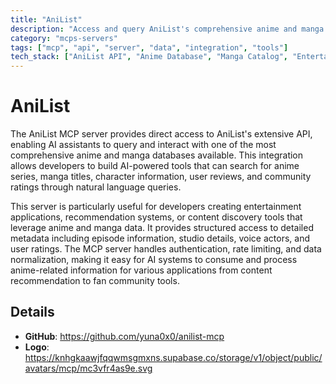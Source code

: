```yaml
---
title: "AniList"
description: "Access and query AniList's comprehensive anime and manga database through AI assistants."
category: "mcps-servers"
tags: ["mcp", "api", "server", "data", "integration", "tools"]
tech_stack: ["AniList API", "Anime Database", "Manga Catalog", "Entertainment APIs", "Content Discovery"]
---
```


# AniList

The AniList MCP server provides direct access to AniList's extensive API, enabling AI assistants to query and interact with one of the most comprehensive anime and manga databases available. This integration allows developers to build AI-powered tools that can search for anime series, manga titles, character information, user reviews, and community ratings through natural language queries.

This server is particularly useful for developers creating entertainment applications, recommendation systems, or content discovery tools that leverage anime and manga data. It provides structured access to detailed metadata including episode information, studio details, voice actors, and user ratings. The MCP server handles authentication, rate limiting, and data normalization, making it easy for AI systems to consume and process anime-related information for various applications from content recommendation to fan community tools.

## Details

- **GitHub**: https://github.com/yuna0x0/anilist-mcp
- **Logo**: https://knhgkaawjfqqwmsgmxns.supabase.co/storage/v1/object/public/avatars/mcp/mc3vfr4as9e.svg
